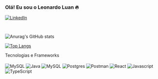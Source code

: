 ### Olá! Eu sou o Leonardo Luan 🔥
[![LinkedIn](https://img.shields.io/badge/-LinkedIn-000?&amp;logo=LinkedIn&amp;logoColor=2867B2&amp;color=0D1117&amp;style=flat-square=white)](https://www.linkedin.com/in/leonardoluan/)

<br/>




![Anurag's GitHub stats](https://github-readme-stats.vercel.app/api?username=Leonardodevcoder&show_icons=true&theme=radical)

[![Top Langs](https://github-readme-stats.vercel.app/api/top-langs/?username=Leonardodevcoder&layout=compact&theme=radical)](https://github.com/anuraghazra/github-readme-stats)



<div style = "display: inline_block" > 
</h4>Tecnologias e Frameworks</h4> <br/>
<br/>

<img align="center" alt="MySQL"  src= "https://img.shields.io/badge/-Spring-000?&amp;logo=Spring&amp;color=0D1117&amp;style=flat-square=white" /> 
<img align="center" alt="Java" src= "https://img.shields.io/badge/-Java-000?&amp;logo=Java&amp;logoColor=FF0000&amp;color=0D1117&amp;style=flat-square=white " />  
<img align="center" alt="MySQL"  src= "https://img.shields.io/badge/-MySQL-000?&amp;logo=MySQL&amp;color=0D1117&amp;style=flat-square=white" />
<img align="center" alt="Postgres" src= "https://img.shields.io/badge/-PostgreSQL-000?&amp;logo=Postgresql&amp;logoColor=0064A5&amp;color=0D1117&amp;style=flat-square=white" />
<img align="center" alt="Postman" src= "https://img.shields.io/badge/postman-111?style=for-the-badge&amp;logo=postman&amp;logoColor=white" />
<img align="center" alt="React" src= "https://img.shields.io/badge/-React-000?&amp;logo=React&amp;color=0D1117&amp;style=flat-square=white" />
<img align="center" alt="Javascript" src= "https://img.shields.io/badge/-JavaScript-000?&amp;logo=JavaScript&amp;color=0D1117&amp;style=flat-square=white" />
<img align="center" alt="TypeScript" src= "https://img.shields.io/badge/-TypeScript-000?&amp;logo=TypeScript&amp;color=0D1117&amp;style=flat-square=white" />





